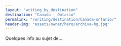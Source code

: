 ```yaml
---
layout: "writing_by_destination"
destination: "Canada - Ontario"
permalink: "/writing/destination/Canada-ontario/"
header-img: "assets/owner/hero/archive-bg.jpg"
---
```


Quelques info au sujet de....